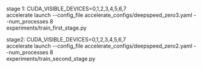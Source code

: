 stage 1:
CUDA_VISIBLE_DEVICES=0,1,2,3,4,5,6,7 \
    accelerate launch --config_file accelerate_configs/deepspeed_zero3.yaml --num_processes 8 \
experiments/train_first_stage.py


stage2:
CUDA_VISIBLE_DEVICES=0,1,2,3,4,5,6,7 \
    accelerate launch --config_file accelerate_configs/deepspeed_zero2.yaml --num_processes 8 \
    experiments/train_second_stage.py
